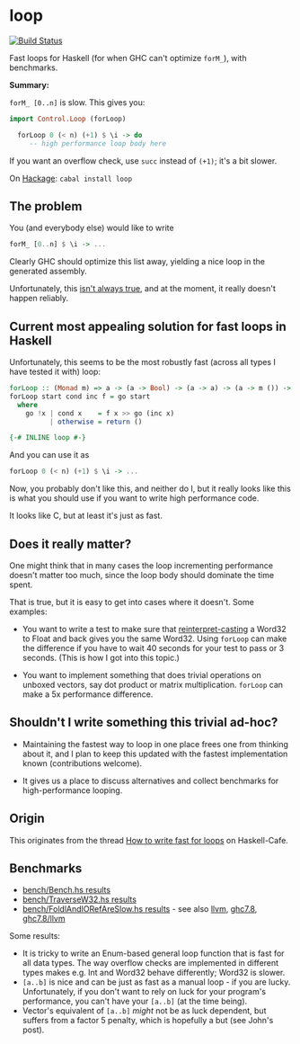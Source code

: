 loop
====

[![Build Status](https://travis-ci.org/nh2/loop.png)](https://travis-ci.org/nh2/loop)

Fast loops for Haskell (for when GHC can't optimize `forM_`), with benchmarks.

**Summary:**

`forM_ [0..n]` is slow. This gives you:

```haskell
import Control.Loop (forLoop)

  forLoop 0 (< n) (+1) $ \i -> do
     -- high performance loop body here
```

If you want an overflow check, use `succ` instead of `(+1)`; it's a bit slower.

On [Hackage](http://hackage.haskell.org/package/loop): `cabal install loop`


The problem
-----------

You (and everybody else) would like to write

```haskell
forM_ [0..n] $ \i -> ...
```

Clearly GHC should optimize this list away, yielding a nice loop in the generated assembly.

Unfortunately, this [isn't always true](https://ghc.haskell.org/trac/ghc/ticket/8763), and at the moment, it really doesn't happen reliably.


Current most appealing solution for fast loops in Haskell
---------------------------------------------------------

Unfortunately, this seems to be the most robustly fast (across all types I have tested it with) loop:

```haskell
forLoop :: (Monad m) => a -> (a -> Bool) -> (a -> a) -> (a -> m ()) -> m ()
forLoop start cond inc f = go start
  where
    go !x | cond x    = f x >> go (inc x)
          | otherwise = return ()

{-# INLINE loop #-}
```

And you can use it as

```haskell
forLoop 0 (< n) (+1) $ \i -> ...
```

Now, you probably don't like this, and neither do I, but it really looks like this is what you should use if you want to write high performance code.

It looks like C, but at least it's just as fast.


Does it really matter?
----------------------

One might think that in many cases the loop incrementing performance doesn't matter too much, since the loop body should dominate the time spent.

That is true, but it is easy to get into cases where it doesn't. Some examples:

* You want to write a test to make sure that [reinterpret-casting](http://stackoverflow.com/a/7002812/263061) a Word32 to Float and back gives you the same Word32. Using `forLoop` can make the difference if you have to wait 40 seconds for your test to pass or 3 seconds. (This is how I got into this topic.)

* You want to implement something that does trivial operations on unboxed vectors, say dot product or matrix multiplication. `forLoop` can make a 5x performance difference.


Shouldn't I write something this trivial ad-hoc?
------------------------------------------------

* Maintaining the fastest way to loop in one place frees one from thinking about it, and I plan to keep this updated with the fastest implementation known (contributions welcome).

* It gives us a place to discuss alternatives and collect benchmarks for high-performance looping.


Origin
------

This originates from the thread [How to write fast for loops](http://www.haskell.org/pipermail/haskell-cafe/2014-April/113902.html) on Haskell-Cafe.


Benchmarks
----------

* [bench/Bench.hs results](http://htmlpreview.github.io/?https://github.com/nh2/loop/blob/master/results/bench.html)
* [bench/TraverseW32.hs results](http://htmlpreview.github.io/?https://github.com/nh2/loop/blob/master/results/bench-traverse-w32.html)
* [bench/FoldlAndIORefAreSlow.hs results](http://htmlpreview.github.io/?https://github.com/nh2/loop/blob/master/results/bench-foldl-and-iorefs-are-slow.html) - see also [llvm](http://htmlpreview.github.io/?https://github.com/nh2/loop/blob/master/results/bench-foldl-and-iorefs-are-slow-llvm.html), [ghc7.8](http://htmlpreview.github.io/?https://github.com/nh2/loop/blob/master/results/bench-foldl-and-iorefs-are-slow-7.8.html), [ghc7.8/llvm](http://htmlpreview.github.io/?https://github.com/nh2/loop/blob/master/results/bench-foldl-and-iorefs-are-slow-7.8-llvm.html)

Some results:

* It is tricky to write an Enum-based general loop function that is fast for all data types.
  The way overflow checks are implemented in different types makes e.g. Int and Word32 behave differently; Word32 is slower.
* `[a..b]` is nice and can be just as fast as a manual loop - if you are lucky.
   Unfortunately, if you don't want to rely on luck for your program's performance, you can't have your `[a..b]` (at the time being).
* Vector's equivalent of `[a..b]` *might* not be as luck dependent, but suffers from a factor 5 penalty, which is hopefully a but (see John's post).
